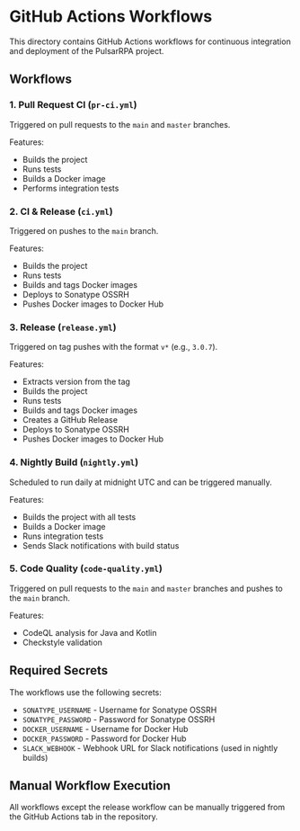 # GitHub Actions Workflows

This directory contains GitHub Actions workflows for continuous integration and deployment of the PulsarRPA project.

## Workflows

### 1. Pull Request CI (`pr-ci.yml`)

Triggered on pull requests to the `main` and `master` branches.

Features:
- Builds the project
- Runs tests
- Builds a Docker image
- Performs integration tests

### 2. CI & Release (`ci.yml`)

Triggered on pushes to the `main` branch.

Features:
- Builds the project
- Runs tests
- Builds and tags Docker images
- Deploys to Sonatype OSSRH
- Pushes Docker images to Docker Hub

### 3. Release (`release.yml`)

Triggered on tag pushes with the format `v*` (e.g., `3.0.7`).

Features:
- Extracts version from the tag
- Builds the project
- Runs tests
- Builds and tags Docker images
- Creates a GitHub Release
- Deploys to Sonatype OSSRH
- Pushes Docker images to Docker Hub

### 4. Nightly Build (`nightly.yml`)

Scheduled to run daily at midnight UTC and can be triggered manually.

Features:
- Builds the project with all tests
- Builds a Docker image
- Runs integration tests
- Sends Slack notifications with build status

### 5. Code Quality (`code-quality.yml`)

Triggered on pull requests to the `main` and `master` branches and pushes to the `main` branch.

Features:
- CodeQL analysis for Java and Kotlin
- Checkstyle validation

## Required Secrets

The workflows use the following secrets:

- `SONATYPE_USERNAME` - Username for Sonatype OSSRH
- `SONATYPE_PASSWORD` - Password for Sonatype OSSRH
- `DOCKER_USERNAME` - Username for Docker Hub
- `DOCKER_PASSWORD` - Password for Docker Hub
- `SLACK_WEBHOOK` - Webhook URL for Slack notifications (used in nightly builds)

## Manual Workflow Execution

All workflows except the release workflow can be manually triggered from the GitHub Actions tab in the repository. 
